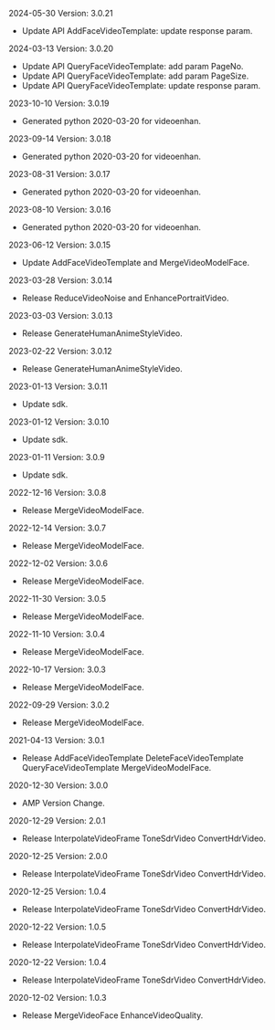 2024-05-30 Version: 3.0.21
- Update API AddFaceVideoTemplate: update response param.


2024-03-13 Version: 3.0.20
- Update API QueryFaceVideoTemplate: add param PageNo.
- Update API QueryFaceVideoTemplate: add param PageSize.
- Update API QueryFaceVideoTemplate: update response param.


2023-10-10 Version: 3.0.19
- Generated python 2020-03-20 for videoenhan.

2023-09-14 Version: 3.0.18
- Generated python 2020-03-20 for videoenhan.

2023-08-31 Version: 3.0.17
- Generated python 2020-03-20 for videoenhan.

2023-08-10 Version: 3.0.16
- Generated python 2020-03-20 for videoenhan.

2023-06-12 Version: 3.0.15
- Update AddFaceVideoTemplate and MergeVideoModelFace.

2023-03-28 Version: 3.0.14
- Release ReduceVideoNoise and EnhancePortraitVideo. 

2023-03-03 Version: 3.0.13
- Release GenerateHumanAnimeStyleVideo.

2023-02-22 Version: 3.0.12
- Release GenerateHumanAnimeStyleVideo.

2023-01-13 Version: 3.0.11
- Update sdk.

2023-01-12 Version: 3.0.10
- Update sdk.

2023-01-11 Version: 3.0.9
- Update sdk.

2022-12-16 Version: 3.0.8
- Release MergeVideoModelFace.

2022-12-14 Version: 3.0.7
- Release MergeVideoModelFace.

2022-12-02 Version: 3.0.6
- Release MergeVideoModelFace.

2022-11-30 Version: 3.0.5
- Release MergeVideoModelFace.

2022-11-10 Version: 3.0.4
- Release MergeVideoModelFace.

2022-10-17 Version: 3.0.3
- Release MergeVideoModelFace.

2022-09-29 Version: 3.0.2
- Release MergeVideoModelFace.

2021-04-13 Version: 3.0.1
- Release AddFaceVideoTemplate DeleteFaceVideoTemplate QueryFaceVideoTemplate MergeVideoModelFace.

2020-12-30 Version: 3.0.0
- AMP Version Change.

2020-12-29 Version: 2.0.1
- Release InterpolateVideoFrame ToneSdrVideo ConvertHdrVideo.

2020-12-25 Version: 2.0.0
- Release InterpolateVideoFrame ToneSdrVideo ConvertHdrVideo.

2020-12-25 Version: 1.0.4
- Release InterpolateVideoFrame ToneSdrVideo ConvertHdrVideo.

2020-12-22 Version: 1.0.5
- Release InterpolateVideoFrame ToneSdrVideo ConvertHdrVideo.

2020-12-22 Version: 1.0.4
- Release InterpolateVideoFrame ToneSdrVideo ConvertHdrVideo.

2020-12-02 Version: 1.0.3
- Release MergeVideoFace EnhanceVideoQuality.

